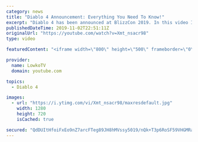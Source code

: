 ```yaml
---
category: news
title: "Diablo 4 Announcement: Everything You Need To Know!"
excerpt: "Diablo 4 has been announced at BlizzCon 2019. In this video I go over everything you need to know about this upcoming Blizzard Entertainment game."
publishedDateTime: 2019-11-02T22:51:11Z
originalUrl: "https://youtube.com/watch?v=Xmt_nsacr98"
type: video

featuredContent: "<iframe width=\"800\" height=\"500\" frameborder=\"0\" src=\"https://www.youtube.com/embed/Xmt_nsacr98\" allow=\"accelerometer; autoplay; encrypted-media; gyroscope; picture-in-picture\" allowfullscreen></iframe>"

provider:
  name: LowkoTV
  domain: youtube.com

topics:
  - Diablo 4

images:
  - url: "https://i.ytimg.com/vi/Xmt_nsacr98/maxresdefault.jpg"
    width: 1280
    height: 720
    isCached: true

secured: "QdDUItHfoiFxEo9nZ7arcFTeg89JH8hMVssy5019/nQk+T3p6RoSF59VHGMRaCBh5BahCbJ36ufFzdCpLaOxeusku8aYnT/p376+8afDbdFeOdLqNOLtnNk6ue9dIRxNG+c79DpHo20mA7Ghe6e+YMgktpxKlfrZ7Gn4tUMboQNy79Zygcc+lPfhbr9FP2nCDqpm5BLu3RbNcf9ENC7hDpqUZkBX1NY4B2GzqmjWCq2Djy6tEGpWV3+Hwu04e20SDPEQCOul0YYNvLUiOHzARtYOf+fkTIzH8Lp1NC7IzXJdy232spssSako6tH9YEkKER+K2HgfSKfVJZi29OgPQigCgQg2343XRpgGUq4hm69fLAem+1K3gKjt+bc3dorBG1lM8uve2i8WjlXVeGvE+Q0KOcaib414R4Fb6xLBdpRBULcfGhfGO+yc6d5uY/tk;KxnZx816JmPTVXZwQAfWmQ=="
---
```


